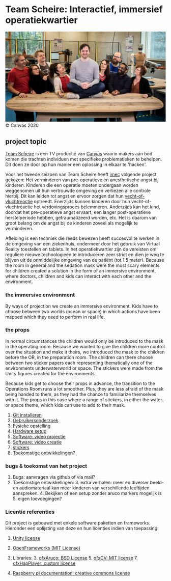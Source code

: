 # Team Scheire: Interactief, immersief operatiekwartier

![](./markdown_files/images/scheire.jpg)
&copy; Canvas 2020


## project topic

[Team Scheire](https://www.canvas.be/team-scheire) is een TV productie van [Canvas](https://www.canvas.be/) waarin makers aan bod komen die trachten individuen met specifieke problematieken te behelpen. Dit doen ze door op hun manier een oplossing in elkaar te 'hacken'.

Voor het tweede seizoen van Team Scheire heeft [imec](https://www.imec.be/nl) volgende project gekozen: Het verminderen van pre-operatieve en anesthetische angst bij kinderen. Kinderen die een operatie moeten ondergaan worden weggenomen uit hun vertrouwde omgeving en verliezen alle controle hierbij. Dit kan leiden tot angst en ervoor zorgen dat hun [vecht-of-vluchtreactie](https://nl.wikipedia.org/wiki/Vecht-of-vluchtreactie) optreedt. Enerzijds kunnen kinderen door hun vecht-of-vluchtreactie het verdovingsproces belemmeren. Anderzijds kan het kind, doordat het pre-operatieve angst ervaart, een langer post-operatieve herstelperiode hebben, getraumatizeerd worden, etc. Het is daarom van groot belang om de angst bij de kinderen zoveel als mogelijk te verminderen.


Afleiding is een techniek die reeds bewezen heeft succesvol te werken in de omgeving van een ziekenhuis, ondermeer door het gebruik van Virtual Reality toestellen en tablets. In het operatiekwartier zijn de vereisten om reguliere nieuwe technologieën te introduceren zeer strict en dien je weg te blijven uit de onmiddelijke omgeving van de patiënt (tot 1.5 meter).
 Because the room in general and the sedation mask were the most scary elements for children created a solution in the form of an immersive environment, where doctors, children and kids can interact with each other and the environment.  

### the immersive environment

By ways of projection we create an immersive environment. Kids have to choose between two worlds (ocean or space) in which actions have been mapped which they need to perform in real life. 

### the props

In normal circumstances the children would only be introduced to the mask in the operating room. Because we wanted to give the children more control over the situation and make it theirs, we introduced the mask to the children before the OR, in the preparation room. The children can there choose between two sticker papers each representing thematically one of the environments underwaterworld or space. The stickers were made from the Unity figures created for the environments.
 
Because kids get to choose their props in advance, the transition to the Operations Room runs a lot smoother. Plus, they are less afraid of the mask being handed to them, as they had the chance to familiarize themselves with it. The props in this case where a range of stickers, in either the water- or space theme, which kids can use to add to their mask. 

1. [Git installeren](markdown_files/git.md)
2. [Gebruikersonderzoek](markdown_files/gebruikersonderzoek.md)
1. [Fysieke opstelling](markdown_files/fysieke_opstelling.md)
2. [Hardware setup](markdown_files/hardware_NL.md)
3. [Software: video projectie](markdown_files/software_video_map_NL.md)
4. [Software: video creatie](markdown_files/software_video_creation.md)
5. [stickers](markdown_files/stickers.md)
6. [Toekomstige ontwikkelingen?](markdown_files/toekomst.md)


### bugs & toekomst van het project
1. Bugs: aanvragen via github of via mail?
2. Toekomstige ontwikkelingen:
	3. extra verhalen: meer en diverser beeld- en audiomateriaal kan meer kinderen van verschillende leeftijden aanspreken.
	4. Bekijken of een setup zonder aruco markers mogelijk is
	5. eigen toevoegingen? 	



### Licentie referenties

Dit project is gebouwd met enkele software paketten en frameworks. Hieronder een oplijsting van deze en hun licenties indien van toepassing:

1. [Unity license](https://unity3d.com/legal/as_terms)
2. [OpenFrameworks (MIT License)](https://openframeworks.cc/about/license/) 
3. Libraries:
	3. [ofxAruco: BSD License](https://github.com/arturoc/ofxAruco)
	5. [ofxCV: MIT license](https://github.com/kylemcdonald/ofxCv)
	7. [ofxHapPlayer: custom license](https://github.com/bangnoise/ofxHapPlayer/blob/master/LICENSE)
	
8. [Raspberry pi documentation: creative commons license](https://www.raspberrypi.org/documentation/)

